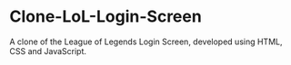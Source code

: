 # Clone-LoL-Login-Screen
A clone of the League of Legends Login Screen, developed using HTML, CSS and JavaScript.
